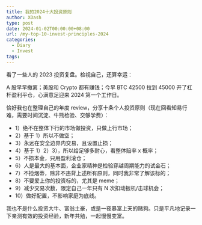```yaml
---
title: 我的2024十大投资原则
author: XDash
type: post
date: 2024-01-02T00:00:00+08:00
url: /my-top-10-invest-principles-2024
categories:
  - Diary
  - Invest
tags:
---
```

看了一些人的 2023 投资复盘。检视自己，还算幸运：  
  
A 股早早撤离；美股和 Crypto 都有赚钱；今早 BTC 42500 拉到 45000 开了杠杆盈利平仓，心满意足迎来 2024 第一个工作日。  
  
恰好我也在整理自己的年度 review，分享十条个人投资原则（现在回看知易行难，需要时间沉淀、牛熊检验、交够学费）：  
  
- 1）绝不在整体下行的市场做投资，只做上行市场；  
- 2）基于 1）所以不做空；  
- 3）永远在安全边界内交易，且设置止损；  
- 4）基于 1）2）3），所以给足够多耐心，看整体赔率 x 概率；  
- 5）不损本金，只用盈利滚仓；  
- 6）人是最大的基本面，企业家精神是检验穿越周期能力的试金石；  
- 7）不捡烟蒂，除非不违背上述所有原则，同时我非常了解该标的；  
- 8）不要爱上你的投资标的，尤其是 meme；  
- 9）减少交易次数，限定自己一年只有 N 次扣动扳机/击球机会；  
- 10）做好配置，不影响家庭为底线。  
  
我也不是什么投资大牛、富翁土豪，或是一夜暴富上天的赌狗。只是平凡地记录一下亲测有效的投资经验，新年共勉，一起慢慢变富。